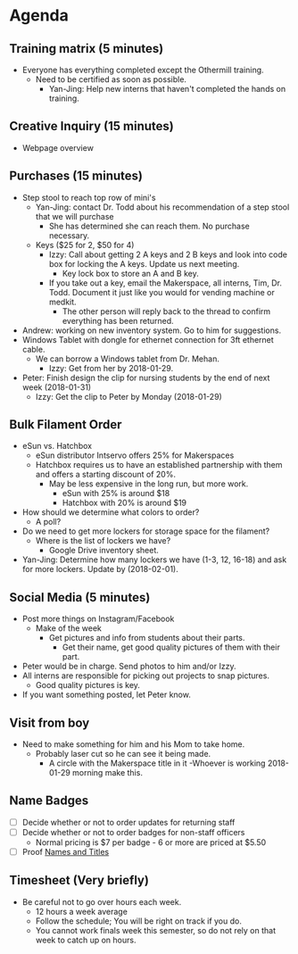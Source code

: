 # Agenda

## Training matrix (5 minutes)
- Everyone has everything completed except the Othermill training.
  - Need to be certified as soon as possible.
    - Yan-Jing: Help new interns that haven't completed the hands on training.

## Creative Inquiry (15 minutes)
- Webpage overview

## Purchases (15 minutes)
- Step stool to reach top row of mini's
    - Yan-Jing: contact Dr. Todd about his recommendation of a step stool that we will purchase
      - She has determined she can reach them. No purchase necessary.
  - Keys ($25 for 2, $50 for 4)
    - Izzy: Call about getting 2 A keys and 2 B keys and look into code box for locking the A keys. Update us next meeting.
      - Key lock box to store an A and B key.
    - If you take out a key, email the Makerspace, all interns, Tim, Dr. Todd. Document it just like you would for vending machine or medkit.
      - The other person will reply back to the thread to confirm everything has been returned.
- Andrew: working on new inventory system. Go to him for suggestions.
- Windows Tablet with dongle for ethernet connection for 3ft ethernet cable.
  - We can borrow a Windows tablet from Dr. Mehan.
    - Izzy: Get from her by 2018-01-29.
- Peter: Finish design the clip for nursing students by the end of next week (2018-01-31)
  - Izzy: Get the clip to Peter by Monday (2018-01-29)

## Bulk Filament Order
- eSun vs. Hatchbox
  - eSun distributor Intservo offers 25% for Makerspaces
  - Hatchbox requires us to have an established partnership with them and offers a starting discount of 20%.
    - May be less expensive in the long run, but more work.
      - eSun with 25% is around $18
      - Hatchbox with 20% is around $19
- How should we determine what colors to order?
  - A poll?
- Do we need to get more lockers for storage space for the filament?
  - Where is the list of lockers we have?
    - Google Drive inventory sheet.
- Yan-Jing: Determine how many lockers we have (1-3, 12, 16-18) and ask for more lockers. Update by (2018-02-01).

## Social Media (5 minutes)
- Post more things on Instagram/Facebook
  - Make of the week
    - Get pictures and info from students about their parts.
      - Get their name, get good quality pictures of them with their part.
- Peter would be in charge. Send photos to him and/or Izzy.
- All interns are responsible for picking out projects to snap pictures.
  - Good quality pictures is key.
- If you want something posted, let Peter know.

## Visit from boy
- Need to make something for him and his Mom to take home.
  - Probably laser cut so he can see it being made.
    - A circle with the Makerspace title in it
  -Whoever is working 2018-01-29 morning make this.


## Name Badges
- [ ] Decide whether or not to order updates for returning staff
- [ ] Decide whether or not to order badges for non-staff officers
  - Normal pricing is $7 per badge - 6 or more are priced at $5.50
- [ ] Proof [Names and Titles](/assets/2018-01-23_Name_Badge_Draft_Order.pdf)

## Timesheet (Very briefly)
- Be careful not to go over hours each week.
  - 12 hours a week average
  - Follow the schedule; You will be right on track if you do.
  - You cannot work finals week this semester, so do not rely on that week to catch up on hours.
